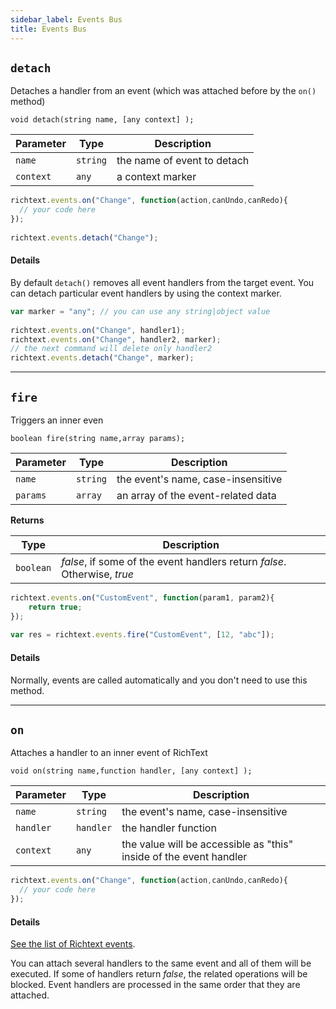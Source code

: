 ```yaml
---
sidebar_label: Events Bus
title: Events Bus
---
```



## `detach`

Detaches a handler from an event (which was attached before by the `on()` method)

`void detach(string name, [any context] );`

| Parameter | Type     | Description                 |
|-----------|----------|-----------------------------|
| `name`    | `string` | the name of event to detach |
| `context` | `any`    | a context marker            |

```js 
richtext.events.on("Change", function(action,canUndo,canRedo){
  // your code here
});
 
richtext.events.detach("Change");
```

#### Details

By default `detach()` removes all event handlers from the target event. You can detach particular event handlers by using the context marker.

```js 
var marker = "any"; // you can use any string|object value
 
richtext.events.on("Change", handler1);
richtext.events.on("Change", handler2, marker);
// the next command will delete only handler2
richtext.events.detach("Change", marker);
```
___

## `fire`

Triggers an inner even

`boolean fire(string name,array params);`

| Parameter | Type     | Description                        |
|-----------|----------|------------------------------------|
| `name`    | `string` | the event's name, case-insensitive |
| `params`  | `array`  | an array of the event-related data |

**Returns**

| Type | Description                                                               |
|-----------|--------------------------------------------------------------------|
| `boolean` | *false*, if some of the event handlers return *false*. Otherwise, *true* |

```js 
richtext.events.on("CustomEvent", function(param1, param2){
    return true;
});
 
var res = richtext.events.fire("CustomEvent", [12, "abc"]);
```

#### Details
Normally, events are called automatically and you don't need to use this method.
___

## `on`

Attaches a handler to an inner event of RichText

`void on(string name,function handler, [any context] );`

| Parameter | Type      | Description                                                        |
|-----------|-----------|--------------------------------------------------------------------|
| `name`    | `string`  | the event's name, case-insensitive                                 |
| `handler` | `handler` | the handler function                                               |
| `context` | `any`     | the value will be accessible as "this" inside of the event handler |

```js 
richtext.events.on("Change", function(action,canUndo,canRedo){
  // your code here
});
```

#### Details

[See the list of Richtext events](api/events.md). 

You can attach several handlers to the same event and all of them will be executed. If some of handlers return *false*, the related operations will be blocked. Event handlers are processed in the same order that they are attached.